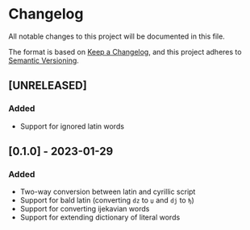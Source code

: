 # Changelog

All notable changes to this project will be documented in this file.

The format is based on [Keep a Changelog](https://keepachangelog.com/en/1.0.0/),
and this project adheres to [Semantic Versioning](https://semver.org/spec/v2.0.0.html).

## [UNRELEASED]

### Added

- Support for ignored latin words

## [0.1.0] - 2023-01-29

### Added

- Two-way conversion between latin and cyrillic script
- Support for bald latin (converting `dz` to `џ` and `dj` to `ђ`)
- Support for converting ijekavian words
- Support for extending dictionary of literal words
